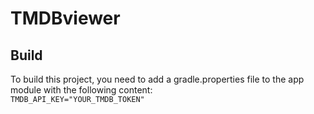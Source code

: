 # TMDBviewer
## Build
To build this project, you need to add a gradle.properties file to the app module with the following content:  
`TMDB_API_KEY="YOUR_TMDB_TOKEN"`
